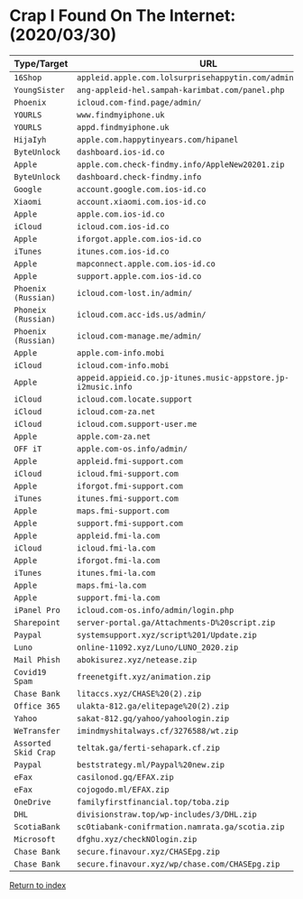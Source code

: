<h1>Crap I Found On The Internet: (2020/03/30)</h1>

| Type/Target          | URL                                                          | IP Address        | Threat Actor Email(s)                                                                           |
| -------------------- | ------------------------------------------------------------ | ----------------- | ----------------------------------------------------------------------------------------------- |
| `16Shop`             | `appleid.apple.com.lolsurprisehappytin.com/admin/login.php`  | `162.241.70.188`  | `tampunganlele01@gmail.com`                                                                     |
| `YoungSister`        | `ang-appleid-hel.sampah-karimbat.com/panel.php`              | `162.241.201.43`  | `n/a`                                                                                           |
| `Phoenix`            | `icloud.com-find.page/admin/`                                | `192.111.147.51`  | `n/a`                                                                                           |
| `YOURLS`             | `www.findmyiphone.uk`                                        | `192.111.147.51`  | `dierkurakura@gmail.com`                                                                        |
| `YOURLS`             | `appd.findmyiphone.uk`                                       | `192.111.147.51`  | `n/a`                                                                                           |
| `HijaIyh`            | `apple.com.happytinyears.com/hipanel`                        | `141.193.158.218` | `n/a`                                                                                           |
| `ByteUnlock`         | `dashboard.ios-id.co`                                        | `204.93.160.157`  | `ac00ntpay@gmail.com`                                                                           |
| `Apple`              | `apple.com.check-findmy.info/AppleNew20201.zip`              | `204.93.161.64`   | `robyrobian10@gmail.com`                                                                        |
| `ByteUnlock`         | `dashboard.check-findmy.info`                                | `204.93.161.64`   | `robyrobian10@gmail.com`                                                                        |
| `Google`             | `account.google.com.ios-id.co`                               | `204.93.160.157`  | `ac00ntpay@gmail.com`                                                                           |
| `Xiaomi`             | `account.xiaomi.com.ios-id.co`                               | `204.93.160.157`  | `ac00ntpay@gmail.com`                                                                           |
| `Apple`              | `apple.com.ios-id.co`                                        | `204.93.160.157`  | `ac00ntpay@gmail.com`                                                                           |
| `iCloud`             | `icloud.com.ios-id.co`                                       | `204.93.160.157`  | `ac00ntpay@gmail.com`                                                                           |
| `Apple`              | `iforgot.apple.com.ios-id.co`                                | `204.93.160.157`  | `ac00ntpay@gmail.com`                                                                           |
| `iTunes`             | `itunes.com.ios-id.co`                                       | `204.93.160.157`  | `ac00ntpay@gmail.com`                                                                           |
| `Apple`              | `mapconnect.apple.com.ios-id.co`                             | `204.93.160.157`  | `ac00ntpay@gmail.com`                                                                           |
| `Apple`              | `support.apple.com.ios-id.co`                                | `204.93.160.157`  | `ac00ntpay@gmail.com`                                                                           |
| `Phoenix (Russian)`  | `icloud.com-lost.in/admin/`                                  | `188.120.234.251` | `tomhen267@gmail.com`                                                                           |
| `Phoneix (Russian)`  | `icloud.com.acc-ids.us/admin/`                               | `31.31.198.108`   | `imanunlockingservices@protonmail.com`                                                          |
| `Phoenix (Russian)`  | `icloud.com-manage.me/admin/`                                | `178.159.36.140`  | `zpkgsm96@gmail.com`                                                                            |
| `Apple`              | `apple.com-info.mobi`                                        | `178.159.36.140`  | `zpkgsm96@gmail.com`                                                                            |
| `iCloud`             | `icloud.com-info.mobi`                                       | `178.159.36.140`  | `zpkgsm96@gmail.com`                                                                            |
| `Apple`              | `appeid.appieid.co.jp-itunes.music-appstore.jp-i2music.info` | `93.157.63.185`   | `alexx.person@gmail.com`                                                                        |
| `iCloud`             | `icloud.com.locate.support`                                  | `107.174.39.150`  | `n/a`                                                                                           |
| `iCloud`             | `icloud.com-za.net`                                          | `23.95.226.191`   | `support@iserver.pro`                                                                           |
| `iCloud`             | `icloud.com.support-user.me`                                 | `23.95.226.191`   | `n/a`                                                                                           |
| `Apple`              | `apple.com-za.net`                                           | `23.95.226.191`   | `support@iserver.pro`                                                                           |
| `OFF iT`             | `apple.com-os.info/admin/`                                   | `5.100.152.162`   | `gsmcrackpro1@gmail.com,eloirzadi123@gmail.com`                                                 |
| `Apple`              | `appleid.fmi-support.com`                                    | `142.44.210.150`  | `n/a`                                                                                           |
| `iCloud`             | `icloud.fmi-support.com`                                     | `142.44.210.150`  | `n/a`                                                                                           |
| `Apple`              | `iforgot.fmi-support.com`                                    | `142.44.210.150`  | `n/a`                                                                                           |
| `iTunes`             | `itunes.fmi-support.com`                                     | `142.44.210.150`  | `n/a`                                                                                           |
| `Apple`              | `maps.fmi-support.com`                                       | `142.44.210.150`  | `n/a`                                                                                           |
| `Apple`              | `support.fmi-support.com`                                    | `142.44.210.150`  | `n/a`                                                                                           |
| `Apple`              | `appleid.fmi-la.com`                                         | `142.44.210.150`  | `n/a`                                                                                           |
| `iCloud`             | `icloud.fmi-la.com`                                          | `142.44.210.150`  | `n/a`                                                                                           |
| `Apple`              | `iforgot.fmi-la.com`                                         | `142.44.210.150`  | `n/a`                                                                                           |
| `iTunes`             | `itunes.fmi-la.com`                                          | `142.44.210.150`  | `n/a`                                                                                           |
| `Apple`              | `maps.fmi-la.com`                                            | `142.44.210.150`  | `n/a`                                                                                           |
| `Apple`              | `support.fmi-la.com`                                         | `142.44.210.150`  | `n/a`                                                                                           |
| `iPanel Pro`         | `icloud.com-os.info/admin/login.php`                         | `5.100.152.162`   | `gsmcrackpro1@gmail.com,eloirzadi123@gmail.com`                                                 |
| `Sharepoint`         | `server-portal.ga/Attachments-D%20script.zip`                | `23.94.30.178`    | `jacksonwilliamsjames@gmail.com,fastlinkexpresservice@contractor.net,whogohostalerts@gmail.com` |
| `Paypal`             | `systemsupport.xyz/script%201/Update.zip`                    | `172.105.125.184` | `CaZaNoVa163@outlook.com,cazanova.haxor@bk.ru`                                                  |
| `Luno`               | `online-11092.xyz/Luno/LUNO_2020.zip`                        | `102.130.115.253` | `caliphate.obento@bk.ru,caliphateobento@gmail.com`                                              |
| `Mail Phish`         | `abokisurez.xyz/netease.zip`                                 | `204.93.178.29`   | `roshnacco@gmail.com,shantuohypo2017@163.com,ahmedlogs@yahoo.com,ahmedlogs@yandex.com`          |
| `Covid19 Spam`       | `freenetgift.xyz/animation.zip`                              | `54.38.206.97`    | `thccloudoon@gmail.com`                                                                         |
| `Chase Bank`         | `litaccs.xyz/CHASE%20(2).zip`                                | `54.38.141.141`   | `weberpeter345@gmail.com`                                                                       |
| `Office 365`         | `ulakta-812.ga/elitepage%20(2).zip`                          | `35.228.89.77`    | `michaelrobison440@gmail.com`                                                                   |
| `Yahoo`              | `sakat-812.gq/yahoo/yahoologin.zip`                          | `35.178.200.216`  | `n/a`                                                                                           |
| `WeTransfer`         | `imindmyshitalways.cf/3276588/wt.zip`                        | `23.254.224.88`   | `resultbox084@gmail.com`                                                                        |
| `Assorted Skid Crap` | `teltak.ga/ferti-sehapark.cf.zip`                            | `88.99.57.222`    | `n/a`                                                                                           |
| `Paypal`             | `beststrategy.ml/Paypal%20new.zip`                           | `192.185.111.228` | `bonar250@yandex.com`                                                                           |
| `eFax`               | `casilonod.gq/EFAX.zip`                                      | `207.180.192.202` | `troy.j0hnston@yandex.com`                                                                      |
| `eFax`               | `cojogodo.ml/EFAX.zip`                                       | `207.180.192.202` | `troy.j0hnston@yandex.com`                                                                      |
| `OneDrive`           | `familyfirstfinancial.top/toba.zip`                          | `178.159.36.218`  | `myresultbox.13@gmail.com`                                                                      |
| `DHL`                | `divisionstraw.top/wp-includes/3/DHL.zip`                    | `192.227.142.147` | `sir_kashh@protonmail.com`                                                                      |
| `ScotiaBank`         | `sc0tiabank-conifrmation.namrata.ga/scotia.zip`              | `173.249.48.70`   | `all.results13@gmail.com`                                                                       |
| `Microsoft`          | `dfghu.xyz/checkNOlogin.zip`                                 | `91.235.116.180`  | `montiilogs@outlook.com,montiitest@seznam.cz`                                                   |
| `Chase Bank`         | `secure.finavour.xyz/CHASEpg.zip`                            | `198.54.116.161`  | `sharenwillson0@gmail.com,sharenwillson0@gmail.com`                                             |
| `Chase Bank`         | `secure.finavour.xyz/wp/chase.com/CHASEpg.zip`               | `198.54.116.161`  | `sharenwillson0@gmail.com,sharenwillson0@gmail.com`                                             |

[Return to index](/archive)